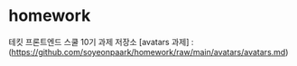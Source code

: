# homework
테킷 프론트엔드 스쿨 10기 과제 저장소
[avatars 과제] : (https://github.com/soyeonpaark/homework/raw/main/avatars/avatars.md)